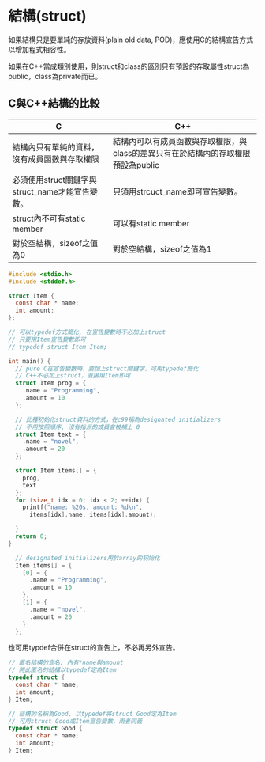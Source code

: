 # 結構(struct)

如果結構只是要單純的存放資料(plain old data, POD)，應使用C的結構宣告方式以增加程式相容性。

如果在C++當成類別使用，則struct和class的區別只有預設的存取屬性struct為public，class為private而已。

## C與C++結構的比較

| C                                 | C++                                            |
| --------------------------------- | ---------------------------------------------- |
| 結構內只有單純的資料，沒有成員函數與存取權限            | 結構內可以有成員函數與存取權限，與class的差異只有在於結構內的存取權限預設為public |
| 必須使用struct關鍵字與struct\_name才能宣告變數。 | 只須用strcuct\_name即可宣告變數。                        |
| struct內不可有static member           | 可以有static member                               |
| 對於空結構，sizeof之值為0                  | 對於空結構，sizeof之值為1                               |

```c
#include <stdio.h>
#include <stddef.h>

struct Item {
  const char * name;
  int amount;
};

// 可以typedef方式簡化, 在宣告變數時不必加上struct
// 只要用Item宣告變數即可
// typedef struct Item Item;

int main() {
  // pure C在宣告變數時，要加上struct關鍵字，可用typedef簡化
  // C++不必加上struct，直接用Item即可
  struct Item prog = {
    .name = "Programming",
    .amount = 10
  };

  // 此種初始化struct資料的方式，在c99稱為designated initializers
  // 不用按照順序, 沒有指派的成員會被補上 0
  struct Item text = {
    .name = "novel",
    .amount = 20
  };

  struct Item items[] = {
    prog,
    text
  };
  for (size_t idx = 0; idx < 2; ++idx) {
    printf("name: %20s, amount: %d\n",
      items[idx].name, items[idx].amount);

  }
  return 0;
}
```

```c
  // designated initializers用於array的初始化
  Item items[] = {
    [0] = {
      .name = "Programming",
      .amount = 10
    },
    [1] = {
      .name = "novel",
      .amount = 20
    }
  };
```

也可用typdef合併在struct的宣告上，不必再另外宣告。

```c
// 匿名結構的宣名, 內有*name與amount
// 將此匿名的結構以typedef定為Item
typedef struct {
  const char * name;
  int amount;
} Item;

// 結構的名稱為Good, 以typedef將struct Good定為Item
// 可用struct Good或Item宣告變數，兩者同義
typedef struct Good {
  const char * name;
  int amount;
} Item;
```

